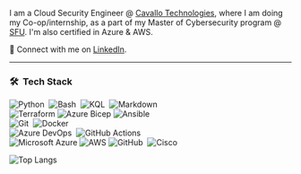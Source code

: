 I am a Cloud Security Engineer @ [Cavallo Technologies](https://cavallotechnologies.ca/), where I am doing my Co-op/internship, as a part of my Master of Cybersecurity program @ [SFU](https://www.sfu.ca/). I'm also certified in Azure & AWS.

:speech_balloon: Connect with me on [LinkedIn](https://www.linkedin.com/in/prasanna7401/).

---

### 🛠 &nbsp;Tech Stack

![Python](https://img.shields.io/badge/-Python-05122A?style=flat&logo=python)&nbsp;
![Bash](https://img.shields.io/badge/Bash-%23121011.svg?style=flat&logo=gnu-bash)&nbsp;
![KQL](https://img.shields.io/badge/KQL-%2300f.svg?style=flat&logo=KQL&logoColor=white)&nbsp;
![Markdown](https://img.shields.io/badge/-Markdown-05122A?style=flat&logo=markdown)\
![Terraform](https://img.shields.io/badge/Terraform-%235835CC.svg?style=flat&logo=terraform&logoColor=white)
![Azure Bicep](https://img.shields.io/badge/Azure%20Bicep-%230072C6.svg?style=flat&logo=microsoftazure&logoColor=white)
![Ansible](https://img.shields.io/badge/Ansible-%231A1918.svg?style=flat&logo=ansible&logoColor=white)\
![Git](https://img.shields.io/badge/-Git-05122A?style=flat&logo=git)&nbsp;
![Docker](https://img.shields.io/badge/-Docker-black?style=flat&logo=docker)\
![Azure DevOps](https://img.shields.io/badge/Azure%20DevOps-%230078D7.svg?&style=flat&logo=azure%20devops)&nbsp;
![GitHub Actions](https://img.shields.io/badge/Github%20Actions-%232671E5.svg?style=flat&logo=githubactions&&logoColor=black)\
![Microsoft Azure](https://img.shields.io/badge/Azure-%230072C6.svg?style=flat&logo=microsoftazure&logoColor=white)
![AWS](https://img.shields.io/badge/AWS-%23FF9900.svg?style=flat&logo=amazon-aws&logoColor=black)
![GitHub](https://img.shields.io/badge/-GitHub-05122A?style=flat&logo=github)&nbsp;
![Cisco](https://img.shields.io/badge/Cisco-%23049fd9.svg?style=flat&logo=cisco&logoColor=black)
<!-- ![Kubernetes](https://img.shields.io/badge/kubernetes-%23326ce5.svg?style=for-the-badge&logo=kubernetes&logoColor=white)&nbsp; -->

<!-- ![Jenkins](https://img.shields.io/badge/Jenkins-%232C5263.svg?style=flat&logo=jenkins&logoColor=black)\ -->
<!-- ![Prometheus](https://img.shields.io/badge/Prometheus-E6522C?style=for-the-badge&logo=Prometheus&logoColor=white)
![Splunk](https://img.shields.io/badge/splunk-%23000000.svg?style=for-the-badge&logo=splunk&logoColor=white)
![Grafana](https://img.shields.io/badge/grafana-%23F46800.svg?style=for-the-badge&logo=grafana&logoColor=white) -->
<!-- ![SonarQube](https://img.shields.io/badge/SonarQube-black?style=for-the-badge&logo=sonarqube&logoColor=4E9BCD)
![Vagrant](https://img.shields.io/badge/vagrant-%231563FF.svg?style=for-the-badge&logo=vagrant&logoColor=white) -->
<!-- ![GitLab](https://img.shields.io/badge/gitlab-%23181717.svg?style=for-the-badge&logo=gitlab&logoColor=white) -->

![Top Langs](https://github-readme-stats.vercel.app/api/top-langs/?username=prasanna7401&layout=compact&hide=javascript,less,html,css&theme=radical)

<!-- ### ⚙️ &nbsp;GitHub Analytics

<p align="center">
<a>

<img height="180em" src="https://github-readme-stats-eight-theta.vercel.app/api?username=prasanna7401&show_icons=true&theme=radical&include_all_commits=true&count_private=true">

</a>
</p> -->
